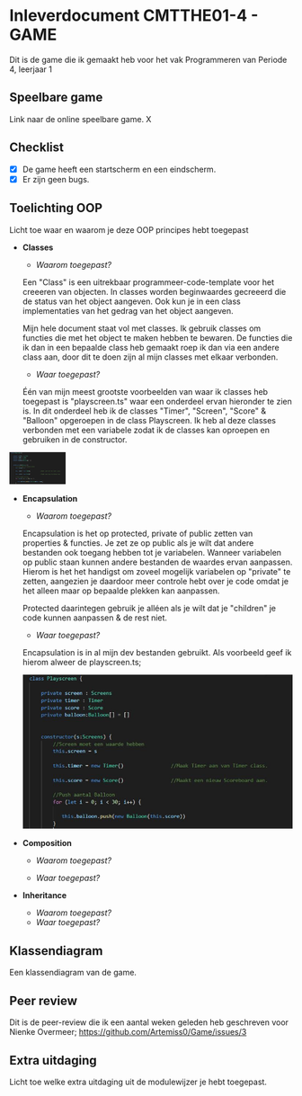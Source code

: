 # Inleverdocument CMTTHE01-4 - GAME

Dit is de game die ik gemaakt heb voor het vak Programmeren van Periode 4, leerjaar 1

## Speelbare game

Link naar de online speelbare game. X

## Checklist

- [x] De game heeft een startscherm en een eindscherm.
- [x] Er zijn geen bugs.

## Toelichting OOP 

Licht toe waar en waarom je deze OOP principes hebt toegepast

 - **Classes**
   - *Waarom toegepast?*
   
   Een "Class" is een uitrekbaar programmeer-code-template voor het creeeren van objecten. In classes worden beginwaardes gecreeerd die de status van het object aangeven. Ook kun je in een class implementaties van het gedrag van het object aangeven. 
   
      Mijn hele document staat vol met classes. Ik gebruik classes om functies die met het object te maken hebben te bewaren. De functies die ik dan in een bepaalde class heb gemaakt roep ik dan via een andere class aan, door dit te doen zijn al mijn classes met elkaar verbonden. 
      
   - *Waar toegepast?*
   
   Één van mijn meest grootste voorbeelden van waar ik classes heb toegepast is "playscreen.ts" waar een onderdeel ervan hieronder te zien is. In dit onderdeel heb ik de classes "Timer", "Screen", "Score" & "Balloon" opgeroepen in de class Playscreen. Ik heb al deze classes verbonden met een variabele zodat ik de classes kan oproepen en gebruiken in de constructor. 

<img src = "CMTTHE04-W2 (Vis-TypScript)/docs/bewijsImg/classes.JPG" width = "100">

 - **Encapsulation**
   - *Waarom toegepast?*
   
   Encapsulation is het op protected, private of public zetten van properties & functies. Je zet ze op public als je wilt dat andere bestanden ook toegang hebben tot je variabelen. Wanneer variabelen op public staan kunnen andere bestanden de waardes ervan aanpassen. Hierom is het het handigst om zoveel mogelijk variabelen op "private" te zetten, aangezien je daardoor meer controle hebt over je code omdat je het alleen maar op bepaalde plekken kan aanpassen. 
   
   Protected daarintegen gebruik je alléen als je wilt dat je "children" je code kunnen aanpassen & de rest niet.
   
   - *Waar toegepast?*
   
   Encapsulation is in al mijn dev bestanden gebruikt. Als voorbeeld geef ik hierom alweer de playscreen.ts;
   
    <img src = "CMTTHE04-W2 (Vis-TypScript)/docs/bewijsImg/classes.JPG">
   
 - **Composition**
   - *Waarom toegepast?*
   
   
   - *Waar toegepast?*
   
 - **Inheritance**
   - *Waarom toegepast?*
   - *Waar toegepast?*


## Klassendiagram

Een klassendiagram van de game.

## Peer review
Dit is de peer-review die ik een aantal weken geleden heb geschreven voor Nienke Overmeer;
https://github.com/Artemiss0/Game/issues/3

## Extra uitdaging

Licht toe welke extra uitdaging uit de modulewijzer je hebt toegepast.
